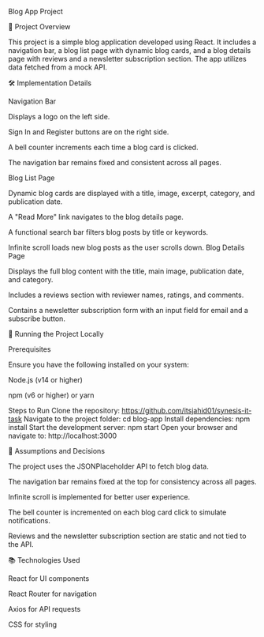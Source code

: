 Blog App Project

📖 Project Overview

This project is a simple blog application developed using React. It includes a navigation bar, a blog list page with dynamic blog cards, and a blog details page with reviews and a newsletter subscription section. The app utilizes data fetched from a mock API.

🛠️ Implementation Details

Navigation Bar

Displays a logo on the left side.

Sign In and Register buttons are on the right side.

A bell counter increments each time a blog card is clicked.

The navigation bar remains fixed and consistent across all pages.

Blog List Page

Dynamic blog cards are displayed with a title, image, excerpt, category, and publication date.

A "Read More" link navigates to the blog details page.

A functional search bar filters blog posts by title or keywords.

Infinite scroll loads new blog posts as the user scrolls down.
Blog Details Page

Displays the full blog content with the title, main image, publication date, and category.

Includes a reviews section with reviewer names, ratings, and comments.

Contains a newsletter subscription form with an input field for email and a subscribe button.

🚀 Running the Project Locally

Prerequisites

Ensure you have the following installed on your system:

Node.js (v14 or higher)

npm (v6 or higher) or yarn

Steps to Run
Clone the repository: https://github.com/itsjahid01/synesis-it-task
Navigate to the project folder: cd blog-app
Install dependencies: npm install
Start the development server: npm start
Open your browser and navigate to: http://localhost:3000

🤔 Assumptions and Decisions

The project uses the JSONPlaceholder API to fetch blog data.

The navigation bar remains fixed at the top for consistency across all pages.

Infinite scroll is implemented for better user experience.

The bell counter is incremented on each blog card click to simulate notifications.

Reviews and the newsletter subscription section are static and not tied to the API.

📚 Technologies Used

React for UI components

React Router for navigation

Axios for API requests

CSS for styling
